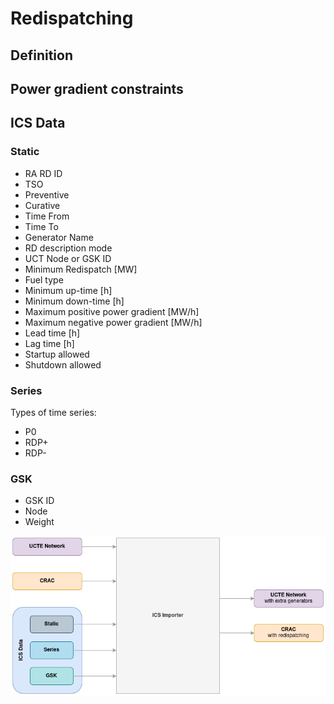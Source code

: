 # Redispatching

## Definition

## Power gradient constraints

## ICS Data

### Static

- RA RD ID
- TSO
- Preventive
- Curative
- Time From
- Time To
- Generator Name
- RD description mode
- UCT Node or GSK ID
- Minimum Redispatch [MW]
- Fuel type
- Minimum up-time [h]
- Minimum down-time [h]
- Maximum positive power gradient [MW/h]
- Maximum negative power gradient [MW/h]
- Lead time [h]
- Lag time [h]
- Startup allowed
- Shutdown allowed

### Series

Types of time series:

- P0
- RDP+
- RDP-

### GSK

- GSK ID
- Node
- Weight

![ICS Importer](../_static/img/ics-importer.png)